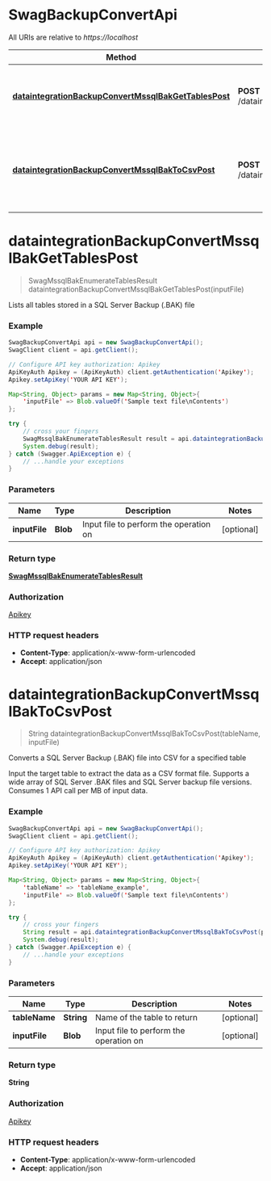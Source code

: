 # SwagBackupConvertApi

All URIs are relative to *https://localhost*

Method | HTTP request | Description
------------- | ------------- | -------------
[**dataintegrationBackupConvertMssqlBakGetTablesPost**](SwagBackupConvertApi.md#dataintegrationBackupConvertMssqlBakGetTablesPost) | **POST** /dataintegration/backup/convert/mssql/bak/get/tables | Lists all tables stored in a SQL Server Backup (.BAK) file
[**dataintegrationBackupConvertMssqlBakToCsvPost**](SwagBackupConvertApi.md#dataintegrationBackupConvertMssqlBakToCsvPost) | **POST** /dataintegration/backup/convert/mssql/bak/to/csv | Converts a SQL Server Backup (.BAK) file into CSV for a specified table


<a name="dataintegrationBackupConvertMssqlBakGetTablesPost"></a>
# **dataintegrationBackupConvertMssqlBakGetTablesPost**
> SwagMssqlBakEnumerateTablesResult dataintegrationBackupConvertMssqlBakGetTablesPost(inputFile)

Lists all tables stored in a SQL Server Backup (.BAK) file

### Example
```java
SwagBackupConvertApi api = new SwagBackupConvertApi();
SwagClient client = api.getClient();

// Configure API key authorization: Apikey
ApiKeyAuth Apikey = (ApiKeyAuth) client.getAuthentication('Apikey');
Apikey.setApiKey('YOUR API KEY');

Map<String, Object> params = new Map<String, Object>{
    'inputFile' => Blob.valueOf('Sample text file\nContents')
};

try {
    // cross your fingers
    SwagMssqlBakEnumerateTablesResult result = api.dataintegrationBackupConvertMssqlBakGetTablesPost(params);
    System.debug(result);
} catch (Swagger.ApiException e) {
    // ...handle your exceptions
}
```

### Parameters

Name | Type | Description  | Notes
------------- | ------------- | ------------- | -------------
 **inputFile** | **Blob**| Input file to perform the operation on | [optional]

### Return type

[**SwagMssqlBakEnumerateTablesResult**](SwagMssqlBakEnumerateTablesResult.md)

### Authorization

[Apikey](../README.md#Apikey)

### HTTP request headers

 - **Content-Type**: application/x-www-form-urlencoded
 - **Accept**: application/json

<a name="dataintegrationBackupConvertMssqlBakToCsvPost"></a>
# **dataintegrationBackupConvertMssqlBakToCsvPost**
> String dataintegrationBackupConvertMssqlBakToCsvPost(tableName, inputFile)

Converts a SQL Server Backup (.BAK) file into CSV for a specified table

Input the target table to extract the data as a CSV format file.  Supports a wide array of SQL Server .BAK files and SQL Server backup file versions.  Consumes 1 API call per MB of input data.

### Example
```java
SwagBackupConvertApi api = new SwagBackupConvertApi();
SwagClient client = api.getClient();

// Configure API key authorization: Apikey
ApiKeyAuth Apikey = (ApiKeyAuth) client.getAuthentication('Apikey');
Apikey.setApiKey('YOUR API KEY');

Map<String, Object> params = new Map<String, Object>{
    'tableName' => 'tableName_example',
    'inputFile' => Blob.valueOf('Sample text file\nContents')
};

try {
    // cross your fingers
    String result = api.dataintegrationBackupConvertMssqlBakToCsvPost(params);
    System.debug(result);
} catch (Swagger.ApiException e) {
    // ...handle your exceptions
}
```

### Parameters

Name | Type | Description  | Notes
------------- | ------------- | ------------- | -------------
 **tableName** | **String**| Name of the table to return | [optional]
 **inputFile** | **Blob**| Input file to perform the operation on | [optional]

### Return type

**String**

### Authorization

[Apikey](../README.md#Apikey)

### HTTP request headers

 - **Content-Type**: application/x-www-form-urlencoded
 - **Accept**: application/json

